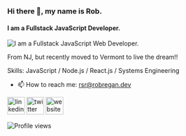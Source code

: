 ### Hi there 👋, my name is Rob.
#### I am a **Fullstack** JavaScript Developer.
![I am a **Fullstack** JavaScript Web Developer.](https://3.bp.blogspot.com/-OV7EzcTdOE0/Wj6kx-JZdmI/AAAAAAAAJws/BE9j1Sv4wFAEV4zTMO-5yXao2U20zUYMACLcBGAs/s1600/fsociety_9.gif)

From NJ, but recently moved to Vermont to live the dream!!

Skills: JavaScript / Node.js / React.js / Systems Engineering

- 📫 How to reach me: rsr@robregan.dev 

[<img src='https://res.cloudinary.com/storage-b0x/image/upload/v1627859337/in_abkmgt.svg' alt='linkedin' height='40'>](https://www.linkedin.com/in/robert-regan-dev/)
[<img src='https://res.cloudinary.com/storage-b0x/image/upload/v1627859337/twit_regjhy.svg' alt='twitter' height='40'>](https://twitter.com/rob_regan_dev) 
[<img src='https://res.cloudinary.com/storage-b0x/image/upload/v1627859337/web_okzjub.svg' alt='website' height='40'>](https://robregan.dev)  

 

![Profile views](https://gpvc.arturio.dev/robregan)  

